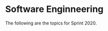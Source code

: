 <html>
    <head>
<!--include head.txt -->
        <title>
            Software Enginneering
        </title>
    </head>

 <body>
<!--include logo.txt -->
<!--include menu.txt -->

# Software Enginneering

The following are the topics for Sprint 2020.

</body>
</html>
